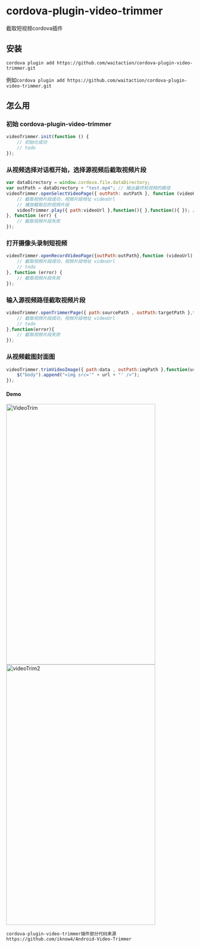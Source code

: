
# cordova-plugin-video-trimmer
截取短视频cordova插件
## 安装
```shell
cordova plugin add https://github.com/waitaction/cordova-plugin-video-trimmer.git
```
例如`cordova plugin add https://github.com/waitaction/cordova-plugin-video-trimmer.git`
## 怎么用

### 初始 cordova-plugin-video-trimmer

```javascript
videoTrimmer.init(function () {
    // 初始化成功
    // todo
});
```

### 从视频选择对话框开始，选择源视频后截取视频片段

```javascript
var dataDirectory = window.cordova.file.dataDirectory;
var outPath = dataDirectory + "test.mp4"; // 输出最终短视频的路径
videoTrimmer.openSelectVideoPage({ outPath: outPath }, function (videoUrl) {
    // 截取视频片段成功，视频片段地址 videoUrl
    // 播放截取后的视频片段
    videoTrimmer.play({ path:videoUrl },function(){ },function(){ }); // 播放
}, function (err) {
    // 截取视频片段失败
});
```

### 打开摄像头录制短视频
```javascript
videoTrimmer.openRecordVideoPage({outPath:outPath},function (videoUrl) {
    // 截取视频片段成功，视频片段地址 videoUrl
    // todo
}, function (error) { 
    // 截取视频片段失败
});
```

### 输入源视频路径截取视频片段

```javascript
videoTrimmer.openTrimmerPage({ path:sourcePath , outPath:targetPath },function(videoUrl){
    // 截取视频片段成功，视频片段地址 videoUrl
    // todo
},function(error){
    // 截取视频片段失败
});
```

### 从视频截图封面图

```javascript
videoTrimmer.trimVideoImage({ path:data , outPath:imgPath },function(url){
    $("body").append("<img src='" + url + "' />");
});
```

#### Demo
<img src="https://github.com/iknow4/iknow.Images/blob/master/gif/videoTrim.gif?raw=true" width="400" height="700" alt="VideoTrim"/>

<img src="https://github.com/iknow4/iknow.Images/blob/master/gif/videoTrim2.gif?raw=true" width="400" height="700" alt="videoTrim2"/>

`cordova-plugin-video-trimmer插件部分代码来源 https://github.com/iknow4/Android-Video-Trimmer `